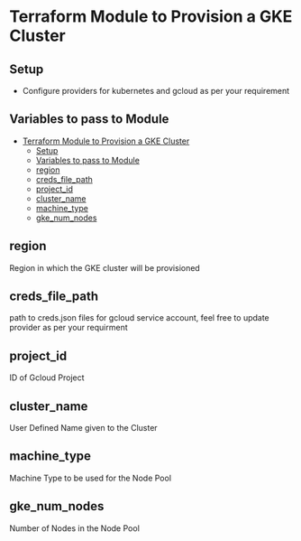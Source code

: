 # Terraform Module to Provision a GKE Cluster
## Setup

- Configure providers for kubernetes and gcloud as per your requirement

## Variables to pass to Module

- [Terraform Module to Provision a GKE Cluster](#terraform-module-to-provision-a-gke-cluster)
  - [Setup](#setup)
  - [Variables to pass to Module](#variables-to-pass-to-module)
  - [region](#region)
  - [creds_file_path](#creds_file_path)
  - [project_id](#project_id)
  - [cluster_name](#cluster_name)
  - [machine_type](#machine_type)
  - [gke_num_nodes](#gke_num_nodes)

## region

Region in which the GKE cluster will be provisioned

## creds_file_path

path to creds.json files for gcloud service account, feel free to update provider as per your requirment

## project_id

ID of Gcloud Project

## cluster_name

User Defined Name given to the Cluster

## machine_type

Machine Type to be used for the Node Pool

## gke_num_nodes

Number of Nodes in the Node Pool